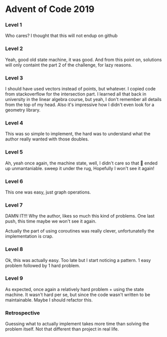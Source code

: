 # Advent of Code 2019

### Level 1

Who cares? I thought that this will not endup on github

### Level 2

Yeah, good old state machine, it was good.
And from this point on, solutions will only containt
the part 2 of the challenge, for lazy reasons.

### Level 3

I should have used vectors instead of points, but whatever.
I copied code from stackoverflow for the intersection part.
I learned all that back in university in the linear algebra
course, but yeah, I don't remember all details from the top
of my head. Also it's impressive how I didn't even look for
a geometry library.

### Level 4

This was so simple to implement, the hard was to understand
what the author really wanted with those doubles.

### Level 5

Ah, yeah once again, the machine state, well, I didn't care
so that 💩 ended up unmantaniable. sweep it under the rug,
Hopefully I won't see it again!

### Level 6

This one was easy, just graph operations.

### Level 7

DAMN IT!!! Why the author, likes so much this kind of problems.
One last push, this time maybe we won't see it again.

Actually the part of using coroutines was really clever,
unfortunatelly the implementation is crap.

### Level 8

Ok, this was actually easy. Too late but I start noticing a pattern.
1 easy problem followed by 1 hard problem.

### Level 9

As expected, once again a relatively hard problem + using the state
machine. It wasn't hard per se, but since the code wasn't written
to be maintainable. Maybe I should refactor this.

### Retrospective

Guessing what to actually implement takes more time than solving the problem itself.
Not that different than project in real life.